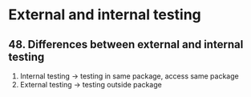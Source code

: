 # External and internal testing

## 48. Differences between external and internal testing
1. Internal testing -> testing in same package, access same package
2. External testing -> testing outside package